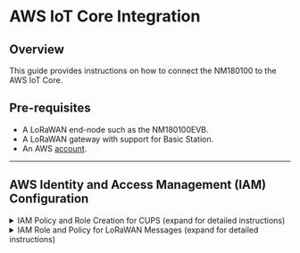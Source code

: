 # AWS IoT Core Integration

## Overview
This guide provides instructions on how to connect the NM180100 to the AWS IoT Core.

## Pre-requisites
* A LoRaWAN end-node such as the NM180100EVB.
* A LoRaWAN gateway with support for Basic Station. 
* An AWS <a href="https://signin.aws.amazon.com">account</a>.

---

## AWS Identity and Access Management (IAM) Configuration

<details>

<summary> IAM Policy and Role Creation for CUPS (expand for detailed instructions) </summary>

### IAM Policy and Role Creation for CUPS
#### Overview
This section outlines the steps to allow the Configuration and Update Server (CUPS) to handle wireless gateway credentials.  This procedure only needs to be done once and must be performed before a LoRaWAN gateway can be added to the AWS IoT Core.

#### Setup Policy
1. Login to AWS and type IAM in the search bar at the top.
2. Select **IAM** in the search result to access the IAM console.
![aws_iam](./res/aws/aws_iam.jpeg)
3. In the IAM console, select **Policies** in the left menu bar.
4. In the search box next to **Filter policies**, enter ``AWSIotWirelessGatewayCertManager``.
![aws_iam](./res/aws/aws_iam_policies.jpeg)
5. If the search result is empty, click on **Create policy** and continue with the next step.  Otherwise skip to [Setup Role](#setup-role)
6. Select the **JSON** tab and replace the content with the following:
```
{
    "Version": "2012-10-17",
    "Statement": [
        {
            "Sid": "IoTWirelessGatewayCertManager",
            "Effect": "Allow",
            "Action": [
                "iot:CreateKeysAndCertificate",
                "iot:DescribeCertificate",
                "iot:ListCertificates",
                "iot:RegisterCertificate"
            ],
            "Resource": "*"
        }
    ]
}
```
![aws_iam](./res/aws/aws_iam_policy_json.jpeg)
7. Click on **Next: Tags** and then **Next: Review**.
8. On the Review policy page and in text box next to **Name**, enter ``AWSIotWirelessGatewayCertManager``.
![aws_iam](./res/aws/aws_iam_policy_review.jpeg)
9. Select **Create policy** and a confirmation message pops up showing that the policy has been created. 

#### Setup Role
10. Back in the IAM console, select **Roles** in the left menu bar.
11. Click on **Create role** at the top right corner.
12. On the Create role page, choose **Another AWS account**.
13. Enter your account ID in the **Account ID** text box.
14. Select **Next Permissions**.
15. In the search box next to **Filter policies**, enter ``AWSIotWirelessGatewayCertManager``.
16. Select the policy by clicking on the checkbox.  Select **Next: Tags** and then **Next: Review**.
17. In the textbox beside **Role name**, enter ``IotWirelessGatewayCertManagerRole``.  Note that this must have a different name than the policy name.
18. Select **Create role**

#### Update Trust Relationship
19. Back in the IAM console, select **Roles** again.
20. Enter ``IotWirelessGatewayCertManagerRole`` in the search box.
21. Choose **IotWirelessGatewayCertManagerRole** in the result to edit the role.
22. Select the **Trust relationships** tab, and click on **Edit trust relationship**.
23. Replace the content in the **Policy Document** with the following:
```
{
    "Version": "2012-10-17",
    "Statement": [
        {
            "Effect": "Allow",
            "Principal": {
                "Service": "iotwireless.amazonaws.com"
            },
            "Action": "sts:AssumeRole"
        }
    ]
}
```
24. Click **Update Trust Policy** to save your changes and exit.

</details>

<details>
<summary> IAM Role and Policy for LoRaWAN Messages (expand for detailed instructions) </summary>

### IAM Policy and Role for LoRaWAN Messages

#### Overview
This section outlines the steps needed to create the role and policy needed to publish messages to AWS IoT.

#### Setup Policy
1. In the IAM console, select **Policies** in the left menu bar.
2. Click on **Create policy**.
3. Select the **JSON** tab and replace the existing content with the following:
```
{
    "Version": "2012-10-17",
    "Statement": [
        {
            "Effect": "Allow",
            "Action": [
                "iot:DescribeEndpoint",
                "iot:Publish"
            ],
            "Resource": "*"
        }
    ]
}
```
4. Click on **Next: Tags** and then **Next: Review**.
5. On the Review policy page and in text box next to **Name**, enter a name of your choice.  In this example, we will use ``demo_destination_policy``.
6. Select **Create policy** and a confirmation message pops up showing that the policy has been created. 

#### Setup Role
7. Back in the IAM console, select **Roles** in the left menu bar.
8. Click on **Create role** at the top right corner.
9. On the Create role page, choose **Another AWS account**.
10. Enter your account ID in the **Account ID** text box.
11. Select **Next Permissions**.
12. In the search box next to **Filter policies**, enter ``demo_destination_policy`` or the name that you have choosen during the policy creation step.
13. Select the policy by clicking on the checkbox.  Select **Next: Tags** and then **Next: Review**.
14. In the textbox beside **Role name**, enter a name of your choice.  In this example, we will use ``demo_destination_role``.
18. Select **Create role** and a confirmation message will show indicating that the role has been created.

#### Update Trust Relationship
19. Back in the IAM console, select **Roles** again.
20. Enter ``demo_destination_role`` in the search box or the name that you have choosen in the previous section.
21. Choose **demo_destination_role** in the result to edit the role.
22. Select the **Trust relationships** tab, and click on **Edit trust relationship**.
23. Replace the content in the **Policy Document** with the following:
```
{
    "Version": "2012-10-17",
    "Statement": [
        {
            "Effect": "Allow",
            "Principal": {
                "Service": "iotwireless.amazonaws.com"
            },
            "Action": "sts:AssumeRole",
            "Condition": {}
        }
    ]
}
```
24. Click **Update Trust Policy** to save your changes and exit.

</details>